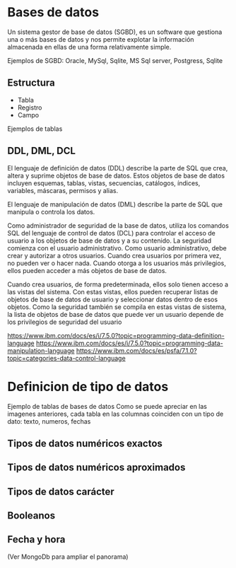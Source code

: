 # Bases de datos
Un sistema gestor de base de datos (SGBD), es un software que gestiona una o más bases de datos y nos permite explotar la información almacenada en ellas de una forma relativamente simple.

Ejemplos de SGBD: Oracle, MySql, Sqlite, MS Sql server, Postgress, Sqlite

## Estructura 
- Tabla
- Registro
- Campo

Ejemplos de tablas

## DDL, DML, DCL

El lenguaje de definición de datos (DDL) describe la parte de SQL que crea, altera y suprime objetos de base de datos. Estos objetos de base de datos incluyen esquemas, tablas, vistas, secuencias, catálogos, índices, variables, máscaras, permisos y alias.

El lenguaje de manipulación de datos (DML) describe la parte de SQL que manipula o controla los datos.

Como administrador de seguridad de la base de datos, utiliza los comandos SQL del lenguaje de control de datos (DCL) para controlar el acceso de usuario a los objetos de base de datos y a su contenido.
La seguridad comienza con el usuario administrativo. Como usuario administrativo, debe crear y autorizar a otros usuarios. Cuando crea usuarios por primera vez, no pueden ver o hacer nada. Cuando otorga a los usuarios más privilegios, ellos pueden acceder a más objetos de base de datos.

Cuando crea usuarios, de forma predeterminada, ellos solo tienen acceso a las vistas del sistema. Con estas vistas, ellos pueden recuperar listas de objetos de base de datos de usuario y seleccionar datos dentro de esos objetos. Como la seguridad también se compila en estas vistas de sistema, la lista de objetos de base de datos que puede ver un usuario depende de los privilegios de seguridad del usuario

https://www.ibm.com/docs/es/i/7.5.0?topic=programming-data-definition-language
https://www.ibm.com/docs/es/i/7.5.0?topic=programming-data-manipulation-language
https://www.ibm.com/docs/es/psfa/7.1.0?topic=categories-data-control-language

# Definicion de tipo de datos
Ejemplo de tablas de bases de datos
Como se puede apreciar en las imagenes anteriores, cada tabla en las columnas coinciden con un tipo de dato: texto, numeros, fechas

## Tipos de datos numéricos exactos

## Tipos de datos numéricos aproximados
## Tipos de datos carácter
## Booleanos
## Fecha y hora

(Ver MongoDb para ampliar el panorama)
